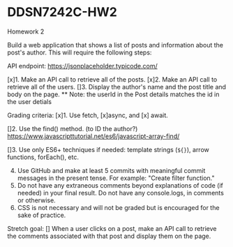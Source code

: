# DDSN7242C-HW2
Homework 2

Build a web application that shows a list of posts and information about the post's author. This will require the following steps:

API endpoint: https://jsonplaceholder.typicode.com/

[x]1. Make an API call to retrieve all of the posts.
[x]2. Make an API call to retrieve all of the users.
[]3. Display the author's name and the post title and body on the page. ** Note: the userId in the Post details matches the id in the user detials

Grading criteria:
[x]1. Use fetch, 
  [x]async, and
  [x] await.
  
[]2. Use the find() method. (to ID the author?) https://www.javascripttutorial.net/es6/javascript-array-find/

[]3. Use only ES6+ techniques if needed: template strings (`${}`), arrow functions, forEach(), etc.

4. Use GitHub and make at least 5 commits with meaningful commit messages in the present tense. For example: "Create filter function."
5. Do not have any extraneous comments beyond explanations of code (if needed) in your final result. Do not have any console.logs, in comments or otherwise.
6. CSS is not necessary and will not be graded but is encouraged for the sake of practice.

Stretch goal:
[] When a user clicks on a post, make an API call to retrieve the comments associated with that post and display them on the page.


